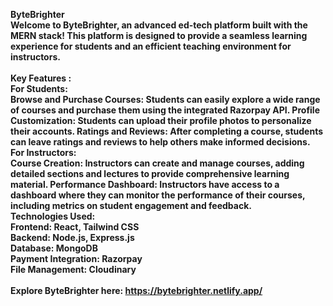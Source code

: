<b>ByteBrighter
<br>
Welcome to ByteBrighter, an advanced ed-tech platform built with the MERN stack! This platform is designed to provide a seamless learning experience for students and an efficient teaching environment for instructors.
<br>
<br>
<b>Key Features :
<br>
<b>For Students: <br>
Browse and Purchase Courses: Students can easily explore a wide range of courses and purchase them using the integrated Razorpay API.
Profile Customization: Students can upload their profile photos to personalize their accounts.
Ratings and Reviews: After completing a course, students can leave ratings and reviews to help others make informed decisions.
<br>
<b>For Instructors: <br>
Course Creation: Instructors can create and manage courses, adding detailed sections and lectures to provide comprehensive learning material.
Performance Dashboard: Instructors have access to a dashboard where they can monitor the performance of their courses, including metrics on student engagement and feedback.
<br>
<b>Technologies Used:
<br>
Frontend: React, Tailwind CSS <br>
Backend: Node.js, Express.js<br>
Database: MongoDB<br>
Payment Integration: Razorpay<br>
File Management: Cloudinary<br>
<br>
<b>Explore ByteBrighter here: https://bytebrighter.netlify.app/
